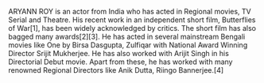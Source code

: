 ARYANN ROY is an actor from India who has acted in Regional movies, TV Serial and Theatre. His recent work in an independent short film, Butterflies of War[1], has been widely acknowledged by critics. The short film has also bagged many awards[2][3]. He has acted in several mainstream Bengali movies like One by Birsa Dasgupta, Zulfiqar with National Award Winning Director Srijit Mukherjee. He has also worked with Arijit Singh in his Directorial Debut movie. Apart from these, he has worked with many renowned Regional Directors like Anik Dutta, Riingo Bannerjee.[4]
